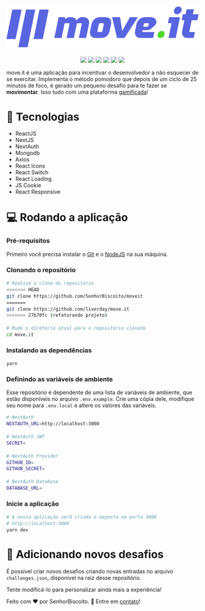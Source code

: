 # <h1 align="center"> ![Logo](./.github/logo-readme.svg) </h1>

<p align="center">
    <img src="https://img.shields.io/github/repo-size/SenhorBiscoito/moveit">
    <img src="https://img.shields.io/github/license/SenhorBiscoito/moveit">
    <img src="https://img.shields.io/github/languages/count/SenhorBiscoito/moveit">
    <img src="https://img.shields.io/github/languages/top/SenhorBiscoito/moveit">
    <img src="https://img.shields.io/github/contributors/SenhorBiscoito/moveit">
    <img src="https://img.shields.io/github/last-commit/SenhorBiscoito/moveit">
</p>

<span>move.it</span> é uma aplicação para incentivar o desenvolvedor a não esquecer de se exercitar. Implementa o método pomodoro que depois de um ciclo de 25 minutos de foco, é gerado um pequeno desafio para te fazer se **movimentar**. Isso tudo com uma plataforma [gamificada](https://www.techtudo.com.br/noticias/noticia/2016/07/o-que-e-gamificacao-conheca-ciencia-que-traz-os-jogos-para-o-cotidiano.html)!

# :hammer: Tecnologias

- ReactJS
- NextJS
- NextAuth
- Mongodb
- Axios
- React Icons
- React Switch
- React Loading
- JS Cookie
- React Responsive

# :computer: Rodando a aplicação

### Pré-requisitos

Primeiro você precisa instalar o [Git](https://git-scm.com/book/en/v2/Getting-Started-Installing-Git) e o [NodeJS](https://nodejs.org/en/) na sua máquina.

### Clonando o repositório

```bash
# Realize o clone do repositório
<<<<<<< HEAD
git clone https://github.com/SenhorBiscoito/moveit
=======
git clone https://github.com/liverday/move.it
>>>>>>> 27b70fc (refatorando projeto)

# Mude o diretório atual para o repositório clonado
cd move.it
```

### Instalando as dependências

```bash
yarn
```

### Definindo as variáveis de ambiente

Esse repositório é dependente de uma lista de variáveis de ambiente, que estão disponíveis no arquivo `.env.example`. Crie uma cópia dele, modifique seu nome para `.env.local` e altere os valores das variáveis.

```bash
# NextAuth
NEXTAUTH_URL=http://localhost:3000

# NextAuth JWT
SECRET=

# NextAuth Provider
GITHUB_ID=
GITHUB_SECRET=

# NextAuth Database
DATABASE_URL=
```

### Inicie a aplicação

```bash
# A nossa aplicação será criada e exposta na porta 3000 
# http://localhost:3000
yarn dev
```

# :running: Adicionando novos desafios

É possível criar novos desafios criando novas entradas no arquivo `challenges.json`, disponível na raiz desse repositório.

Tente modificá-lo para personalizar ainda mais a experiência!

Feito com :heart: por SenhorBiscoito. :handshake: Entre em [contato](https://www.linkedin.com/in/mirandajean)!
